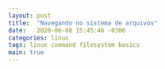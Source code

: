 ```yaml
---
layout: post
title:  "Navegando no sistema de arquivos"
date:   2020-06-08 15:45:46 -0300
categories: linux
tags: linux command filesystem basics
main: true
---
```


